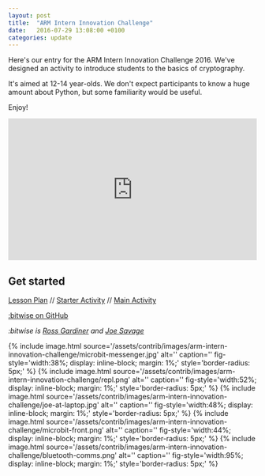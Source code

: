 ```yaml
---
layout: post
title:  "ARM Intern Innovation Challenge"
date:   2016-07-29 13:08:00 +0100
categories: update
---
```

Here's our entry for the ARM Intern Innovation Challenge 2016. We've designed an activity to introduce students to the basics of cryptography.

It's aimed at 12-14 year-olds. We don't expect participants to know a huge amount about Python, but some familiarity would be useful.

Enjoy!

<div style="position: relative; padding-bottom: 52%; padding-top: 25px; height: 0;">
	<iframe style="position: absolute; top: 0; left: 0; width: 100%; height: 100%" src="https://www.youtube.com/embed/EE5B_wb9ZNM?showinfo=0&theme=light&vq=hd1080&rel=0" frameborder="0"></iframe>
</div>

## Get started

[Lesson Plan](/tutorial/crypto) // [Starter Activity](/tutorial/crypto-student-starter) // [Main Activity](/tutorial/crypto-student-main)

[:bitwise on GitHub](https://github.com/micro-bitwise/micro-bitwise.github.io/)

_:bitwise is [Ross Gardiner](https://github.com/rossng) and [Joe Savage](https://github.com/joesavage)_

{% include image.html source='/assets/contrib/images/arm-intern-innovation-challenge/microbit-messenger.jpg' alt='' caption='' fig-style='width:38%; display: inline-block; margin: 1%;' style='border-radius: 5px;' %}
{% include image.html source='/assets/contrib/images/arm-intern-innovation-challenge/repl.png' alt='' caption='' fig-style='width:52%; display: inline-block; margin: 1%;' style='border-radius: 5px;' %}
{% include image.html source='/assets/contrib/images/arm-intern-innovation-challenge/joe-at-laptop.jpg' alt='' caption='' fig-style='width:48%; display: inline-block; margin: 1%;' style='border-radius: 5px;' %}
{% include image.html source='/assets/contrib/images/arm-intern-innovation-challenge/microbit-front.png' alt='' caption='' fig-style='width:44%; display: inline-block; margin: 1%;' style='border-radius: 5px;' %}
{% include image.html source='/assets/contrib/images/arm-intern-innovation-challenge/bluetooth-comms.png' alt='' caption='' fig-style='width:95%; display: inline-block; margin: 1%;' style='border-radius: 5px;' %}
